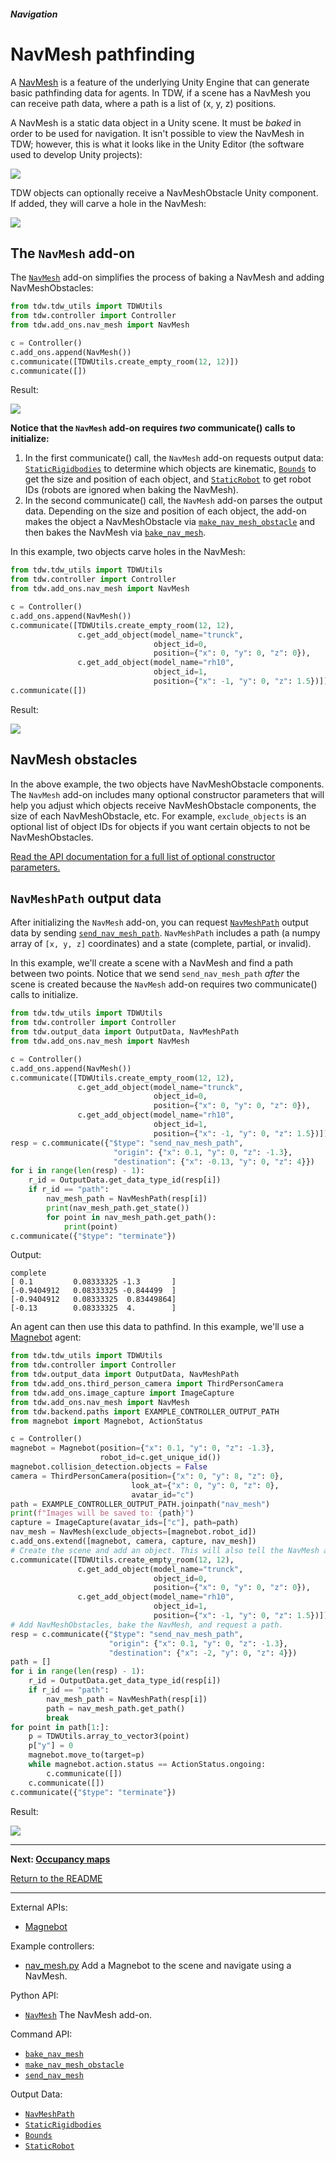 ##### Navigation

# NavMesh pathfinding

A [NavMesh](https://docs.unity3d.com/Manual/nav-BuildingNavMesh.html) is a feature of the underlying Unity Engine that can generate basic pathfinding data for agents. In TDW, if a scene has a NavMesh you can receive path data, where a path is a list of (x, y, z) positions.

A NavMesh is a static data object in a Unity scene. It must be *baked* in order to be used for navigation. It isn't possible to view the NavMesh in TDW; however, this is what it looks like in the Unity Editor (the software used to develop Unity projects):

![](images/nav_mesh_floorplan.jpg)

TDW objects can optionally receive a NavMeshObstacle Unity component. If added, they will carve a hole in the NavMesh:

![](images/nav_mesh_trunck.jpg)

## The `NavMesh` add-on

The [`NavMesh`](../../python/add_ons/nav_mesh.md) add-on simplifies the process of baking a NavMesh and adding NavMeshObstacles:

```python
from tdw.tdw_utils import TDWUtils
from tdw.controller import Controller
from tdw.add_ons.nav_mesh import NavMesh

c = Controller()
c.add_ons.append(NavMesh())
c.communicate([TDWUtils.create_empty_room(12, 12)])
c.communicate([])
```

Result:

 ![](images/nav_mesh_proc_gen_room.jpg)

**Notice that the `NavMesh` add-on requires *two* communicate() calls to initialize:**

1. In the first communicate() call, the `NavMesh` add-on requests output data: [`StaticRigidbodies`](../../api/output_data.md#StaticRigidbodies) to determine which objects are kinematic, [`Bounds`](../../api/output_data.md#Bounds) to get the size and position of each object, and [`StaticRobot`](../../api/output_data.md#StaticRobot) to get robot IDs (robots are ignored when baking the NavMesh).
2. In the second communicate() call, the `NavMesh` add-on parses the output data. Depending on the size  and position of each object, the add-on makes the object a NavMeshObstacle via [`make_nav_mesh_obstacle`](../../api/command_api.md#make_nav_mesh_obstacle) and then bakes the NavMesh via [`bake_nav_mesh`](../../api/command_api.md#bake_nav_mesh).

In this example, two objects carve holes in the NavMesh:

```python
from tdw.tdw_utils import TDWUtils
from tdw.controller import Controller
from tdw.add_ons.nav_mesh import NavMesh

c = Controller()
c.add_ons.append(NavMesh())
c.communicate([TDWUtils.create_empty_room(12, 12),
               c.get_add_object(model_name="trunck",
                                object_id=0,
                                position={"x": 0, "y": 0, "z": 0}),
               c.get_add_object(model_name="rh10",
                                object_id=1,
                                position={"x": -1, "y": 0, "z": 1.5})])
c.communicate([])
```

Result:

![](images/nav_mesh_obstacles.jpg)

## NavMesh obstacles

In the above example, the two objects have NavMeshObstacle components. The `NavMesh` add-on includes many optional constructor parameters that will help you adjust which objects receive NavMeshObstacle components, the size of each NavMeshObstacle, etc. For example, `exclude_objects` is an optional list of object IDs for objects if you want certain objects to not be NavMeshObstacles.

[Read the API documentation for a full list of optional constructor parameters.](../../python/add_ons/nav_mesh.md)

## `NavMeshPath` output data

After initializing the `NavMesh` add-on, you can request [`NavMeshPath`](../../api/output_data.md#NavMeshPath) output data by sending [`send_nav_mesh_path`](../../api/command_api.md#send_nav_mesh_path). `NavMeshPath` includes a path (a numpy array of `[x, y, z]` coordinates) and a state (complete, partial, or invalid).

In this example, we'll create a scene with a NavMesh and find a path between two points. Notice that we send `send_nav_mesh_path` *after* the scene is created because the `NavMesh` add-on requires two communicate() calls to initialize.

```python
from tdw.tdw_utils import TDWUtils
from tdw.controller import Controller
from tdw.output_data import OutputData, NavMeshPath
from tdw.add_ons.nav_mesh import NavMesh

c = Controller()
c.add_ons.append(NavMesh())
c.communicate([TDWUtils.create_empty_room(12, 12),
               c.get_add_object(model_name="trunck",
                                object_id=0,
                                position={"x": 0, "y": 0, "z": 0}),
               c.get_add_object(model_name="rh10",
                                object_id=1,
                                position={"x": -1, "y": 0, "z": 1.5})])
resp = c.communicate({"$type": "send_nav_mesh_path",
                       "origin": {"x": 0.1, "y": 0, "z": -1.3},
                       "destination": {"x": -0.13, "y": 0, "z": 4}})
for i in range(len(resp) - 1):
    r_id = OutputData.get_data_type_id(resp[i])
    if r_id == "path":
        nav_mesh_path = NavMeshPath(resp[i])
        print(nav_mesh_path.get_state())
        for point in nav_mesh_path.get_path():
            print(point)
c.communicate({"$type": "terminate"})
```

Output:

```
complete
[ 0.1         0.08333325 -1.3       ]
[-0.9404912   0.08333325 -0.844499  ]
[-0.9404912   0.08333325  0.83449864]
[-0.13        0.08333325  4.        ]
```

An agent can then use this data to pathfind. In this example, we'll use a [Magnebot](https://github.com/alters-mit/magnebot) agent:

```python
from tdw.tdw_utils import TDWUtils
from tdw.controller import Controller
from tdw.output_data import OutputData, NavMeshPath
from tdw.add_ons.third_person_camera import ThirdPersonCamera
from tdw.add_ons.image_capture import ImageCapture
from tdw.add_ons.nav_mesh import NavMesh
from tdw.backend.paths import EXAMPLE_CONTROLLER_OUTPUT_PATH
from magnebot import Magnebot, ActionStatus

c = Controller()
magnebot = Magnebot(position={"x": 0.1, "y": 0, "z": -1.3},
                    robot_id=c.get_unique_id())
magnebot.collision_detection.objects = False
camera = ThirdPersonCamera(position={"x": 0, "y": 8, "z": 0},
                           look_at={"x": 0, "y": 0, "z": 0},
                           avatar_id="c")
path = EXAMPLE_CONTROLLER_OUTPUT_PATH.joinpath("nav_mesh")
print(f"Images will be saved to: {path}")
capture = ImageCapture(avatar_ids=["c"], path=path)
nav_mesh = NavMesh(exclude_objects=[magnebot.robot_id])
c.add_ons.extend([magnebot, camera, capture, nav_mesh])
# Create the scene and add an object. This will also tell the NavMesh add-on to request the output data it needs.
c.communicate([TDWUtils.create_empty_room(12, 12),
               c.get_add_object(model_name="trunck",
                                object_id=0,
                                position={"x": 0, "y": 0, "z": 0}),
               c.get_add_object(model_name="rh10",
                                object_id=1,
                                position={"x": -1, "y": 0, "z": 1.5})])
# Add NavMeshObstacles, bake the NavMesh, and request a path.
resp = c.communicate({"$type": "send_nav_mesh_path",
                      "origin": {"x": 0.1, "y": 0, "z": -1.3},
                      "destination": {"x": -2, "y": 0, "z": 4}})
path = []
for i in range(len(resp) - 1):
    r_id = OutputData.get_data_type_id(resp[i])
    if r_id == "path":
        nav_mesh_path = NavMeshPath(resp[i])
        path = nav_mesh_path.get_path()
        break
for point in path[1:]:
    p = TDWUtils.array_to_vector3(point)
    p["y"] = 0
    magnebot.move_to(target=p)
    while magnebot.action.status == ActionStatus.ongoing:
        c.communicate([])
    c.communicate([])
c.communicate({"$type": "terminate"})
```

Result:

![](images/magnebot.gif)

***

**Next: [Occupancy maps](occupancy_maps.md)**

[Return to the README](../../../README.md)

***

External APIs:

- [Magnebot](https://github.com/alters-mit/magnebot)

Example controllers:

- [nav_mesh.py](https://github.com/threedworld-mit/tdw/blob/master/Python/example_controllers/navigation/nav_mesh.py) Add a Magnebot to the scene and navigate using a NavMesh.

Python API:

- [`NavMesh`](../../python/add_ons/nav_mesh.md) The NavMesh add-on.

Command API:

- [`bake_nav_mesh`](../../api/command_api.md#bake_nav_mesh)
- [`make_nav_mesh_obstacle`](../../api/command_api.md#make_nav_mesh_obstacle)
- [`send_nav_mesh`](../../api/command_api.md#send_nav_mesh)

Output Data:

- [`NavMeshPath`](../../api/output_data.md#NavMeshPath)
- [`StaticRigidbodies`](../../api/output_data.md#StaticRigidbodies) 
- [`Bounds`](../../api/output_data.md#Bounds) 
- [`StaticRobot`](../../api/output_data.md#StaticRobot)
